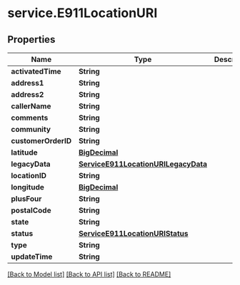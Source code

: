 # service.E911LocationURI

## Properties
Name | Type | Description | Notes
------------ | ------------- | ------------- | -------------
**activatedTime** | **String** |  | [optional] 
**address1** | **String** |  | [optional] 
**address2** | **String** |  | [optional] 
**callerName** | **String** |  | [optional] 
**comments** | **String** |  | [optional] 
**community** | **String** |  | [optional] 
**customerOrderID** | **String** |  | [optional] 
**latitude** | [**BigDecimal**](BigDecimal.md) |  | [optional] 
**legacyData** | [**ServiceE911LocationURILegacyData**](ServiceE911LocationURILegacyData.md) |  | [optional] 
**locationID** | **String** |  | [optional] 
**longitude** | [**BigDecimal**](BigDecimal.md) |  | [optional] 
**plusFour** | **String** |  | [optional] 
**postalCode** | **String** |  | [optional] 
**state** | **String** |  | [optional] 
**status** | [**ServiceE911LocationURIStatus**](ServiceE911LocationURIStatus.md) |  | [optional] 
**type** | **String** |  | [optional] 
**updateTime** | **String** |  | [optional] 

[[Back to Model list]](../README.md#documentation-for-models) [[Back to API list]](../README.md#documentation-for-api-endpoints) [[Back to README]](../README.md)


